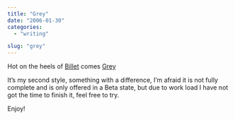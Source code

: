 ```yaml
---
title: "Grey"
date: "2006-01-30"
categories:
  - "writing"

slug: "grey"
---
```


Hot on the heels of [Billet](https://adamchamberlin.info/2006/01/its-a-billet/) comes [Grey](https://adamchamberlin.info)

It’s my second style, something with a difference, I’m afraid it is not fully complete and is only offered in a Beta state, but due to work load I have not got the time to finish it, feel free to try.

Enjoy!
